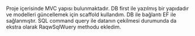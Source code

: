 Proje içerisinde MVC yapısı bulunmaktadır. DB first ile yazılmış bir yapıdadır ve modelleri güncellemek için scaffold kullandım.
DB ile bağlantı EF ile sağlanmıştır. SQL command query ile datanın çekilmesi durumunda da ekstra olarak RaqwSqlWuery methodu ekledim.
